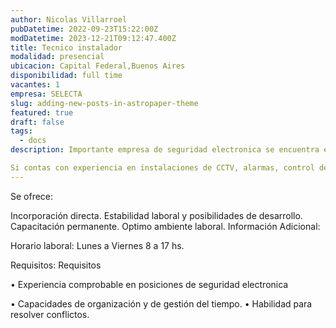 ```yaml
---
author: Nicolas Villarroel
pubDatetime: 2022-09-23T15:22:00Z
modDatetime: 2023-12-21T09:12:47.400Z
title: Tecnico instalador
modalidad: presencial
ubicacion: Capital Federal,Buenos Aires
disponibilidad: full time
vacantes: 1
empresa: SELECTA
slug: adding-new-posts-in-astropaper-theme
featured: true
draft: false
tags:
  - docs
description: Importante empresa de seguridad electronica se encuentra en la búsqueda de un Técnico Instalador de Sistemas de Seguridad Electrónica para una importante empresa ubicada en Boedo, Capital Federal, Buenos Aires.

Si contas con experiencia en instalaciones de CCTV, alarmas, control de accesos o redes estructuradas, ademas poseer el título de Técnico en Electrónica o Electricidad y licencia de conducir vigente, sera el plus!
---
```

Se ofrece:

Incorporación directa.
Estabilidad laboral y posibilidades de desarrollo.
Capacitación permanente.
Optimo ambiente laboral.
Información Adicional:

Horario laboral: Lunes a Viernes 8 a 17 hs.

Requisitos:
Requisitos

• Experiencia comprobable en posiciones de seguridad electronica

• Capacidades de organización y de gestión del tiempo.
• Habilidad para resolver conflictos.